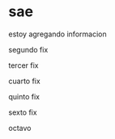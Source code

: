 # sae


estoy agregando informacion

segundo fix

tercer fix

cuarto fix

quinto fix


sexto fix

octavo